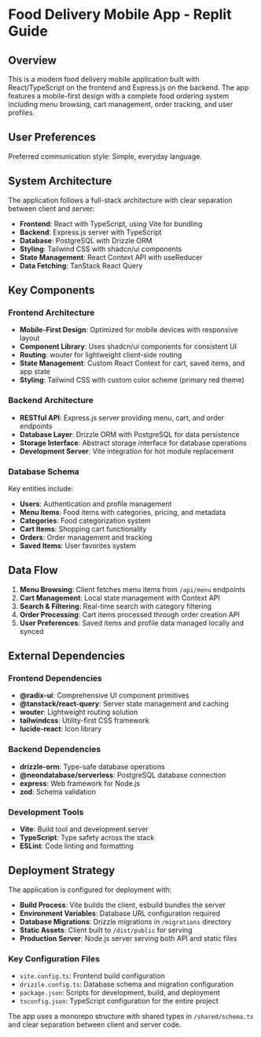 # Food Delivery Mobile App - Replit Guide

## Overview

This is a modern food delivery mobile application built with React/TypeScript on the frontend and Express.js on the backend. The app features a mobile-first design with a complete food ordering system including menu browsing, cart management, order tracking, and user profiles.

## User Preferences

Preferred communication style: Simple, everyday language.

## System Architecture

The application follows a full-stack architecture with clear separation between client and server:

- **Frontend**: React with TypeScript, using Vite for bundling
- **Backend**: Express.js server with TypeScript
- **Database**: PostgreSQL with Drizzle ORM
- **Styling**: Tailwind CSS with shadcn/ui components
- **State Management**: React Context API with useReducer
- **Data Fetching**: TanStack React Query

## Key Components

### Frontend Architecture
- **Mobile-First Design**: Optimized for mobile devices with responsive layout
- **Component Library**: Uses shadcn/ui components for consistent UI
- **Routing**: wouter for lightweight client-side routing
- **State Management**: Custom React Context for cart, saved items, and app state
- **Styling**: Tailwind CSS with custom color scheme (primary red theme)

### Backend Architecture
- **RESTful API**: Express.js server providing menu, cart, and order endpoints
- **Database Layer**: Drizzle ORM with PostgreSQL for data persistence
- **Storage Interface**: Abstract storage interface for database operations
- **Development Server**: Vite integration for hot module replacement

### Database Schema
Key entities include:
- **Users**: Authentication and profile management
- **Menu Items**: Food items with categories, pricing, and metadata
- **Categories**: Food categorization system
- **Cart Items**: Shopping cart functionality
- **Orders**: Order management and tracking
- **Saved Items**: User favorites system

## Data Flow

1. **Menu Browsing**: Client fetches menu items from `/api/menu` endpoints
2. **Cart Management**: Local state management with Context API
3. **Search & Filtering**: Real-time search with category filtering
4. **Order Processing**: Cart items processed through order creation API
5. **User Preferences**: Saved items and profile data managed locally and synced

## External Dependencies

### Frontend Dependencies
- **@radix-ui**: Comprehensive UI component primitives
- **@tanstack/react-query**: Server state management and caching
- **wouter**: Lightweight routing solution
- **tailwindcss**: Utility-first CSS framework
- **lucide-react**: Icon library

### Backend Dependencies
- **drizzle-orm**: Type-safe database operations
- **@neondatabase/serverless**: PostgreSQL database connection
- **express**: Web framework for Node.js
- **zod**: Schema validation

### Development Tools
- **Vite**: Build tool and development server
- **TypeScript**: Type safety across the stack
- **ESLint**: Code linting and formatting

## Deployment Strategy

The application is configured for deployment with:

- **Build Process**: Vite builds the client, esbuild bundles the server
- **Environment Variables**: Database URL configuration required
- **Database Migrations**: Drizzle migrations in `/migrations` directory
- **Static Assets**: Client built to `/dist/public` for serving
- **Production Server**: Node.js server serving both API and static files

### Key Configuration Files
- `vite.config.ts`: Frontend build configuration
- `drizzle.config.ts`: Database schema and migration configuration
- `package.json`: Scripts for development, build, and deployment
- `tsconfig.json`: TypeScript configuration for the entire project

The app uses a monorepo structure with shared types in `/shared/schema.ts` and clear separation between client and server code.